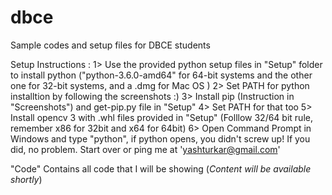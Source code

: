 # dbce
Sample codes and setup files for DBCE students 

Setup Instructions :
1> Use the provided python setup files in "Setup" folder to install python ("python-3.6.0-amd64" for 64-bit     systems and the other one for 32-bit systems, and a .dmg for Mac OS )
2> Set PATH for python installtion by following the screenshots :)
3> Install pip (Instruction in "Screenshots") and get-pip.py file in "Setup"
4> Set PATH for that too 
5> Install opencv 3 with .whl files provided in "Setup" (Folllow 32/64 bit rule, remember x86 for 32bit and     x64 for 64bit)
6> Open Command Prompt in Windows and type "python", if python opens, you didn't screw up!
   If you did, no problem. Start over or ping me at 'yashturkar@gmail.com'

"Code" Contains all code that I will be showing (*Content will be available shortly*)


